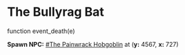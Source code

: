 # The Bullyrag Bat
function event_death(e)

**Spawn NPC:**  [\#The Painwrack Hobgoblin](/npc/204482) at (**y:** 4567, **x:** 727)
